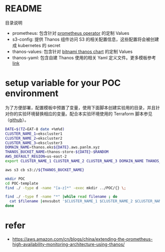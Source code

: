 # README
目录说明
- prometheus: 包含针对 [prometheus operator](https://github.com/prometheus-operator/prometheus-operator) 的定制 Values
- s3-config: 提供 Thanos 组件访问 S3 的相关配置信息，这些配置将会被创建成 kubernetes 的 secret
- thanos-values: 包含针对 [bitnami thanos chart](https://github.com/bitnami/charts/tree/main/bitnami/thanos) 的定制 Values 
- thanos-yaml: 包含自建 Thanos 使用的相关 Yaml 定义文件。更多模板参考 [link](https://github.com/thanos-io/kube-thanos)


# setup variable for your POC environment
为了方便部署，配置模板中预置了变量，使用下面脚本创建实验用的目录，并且针对你的实验环境替换相应的变量。配合本实验环境使用的 Terraform 脚本参见（[github](https://github.com/panlm/eks-blueprints-clusters/tree/main/multi-cluster-thanos)）。

```sh
DATE=$(TZ=EAT-8 date +%m%d)
CLUSTER_NAME_1=ekscluster1
CLUSTER_NAME_2=ekscluster2
CLUSTER_NAME_3=ekscluster3
DOMAIN_NAME=thanos.eks${DATE}.aws.panlm.xyz
THANOS_BUCKET_NAME=thanos-store-${DATE}-$RANDOM
AWS_DEFAULT_REGION=us-east-2
export CLUSTER_NAME_1 CLUSTER_NAME_2 CLUSTER_NAME_3 DOMAIN_NAME THANOS_BUCKET_NAME AWS_DEFAULT_REGION

aws s3 cb s3://${THANOS_BUCKET_NAME}

mkdir POC
cd POC-template
find ./ -type d -name "[a-z]*" -exec mkdir ../POC/{} \;

find ./ -type f -name "*" |while read filename ; do
  cat $filename |envsubst '$CLUSTER_NAME_1 $CLUSTER_NAME_2 $CLUSTER_NAME_3 $DOMAIN_NAME $THANOS_BUCKET_NAME $AWS_DEFAULT_REGION' > ../POC/$filename
done
```

# refer
- https://aws.amazon.com/cn/blogs/china/extending-the-prometheus-high-availability-monitoring-architecture-using-thanos/


